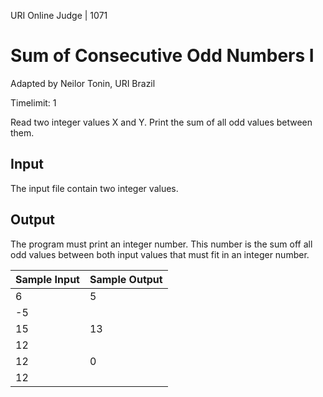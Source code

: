 URI Online Judge | 1071

# Sum of Consecutive Odd Numbers I

Adapted by Neilor Tonin, URI  Brazil

Timelimit: 1

Read two integer values X and Y. Print the sum of all odd values between them.

## Input

The input file contain two integer values.

## Output

The program must print an integer number. This number is the sum off all odd values between both input values that must fit in an integer number.

Sample Input|	Sample Output
|-|-|
6|5
-5|
15|13
12|
12|0
12|
